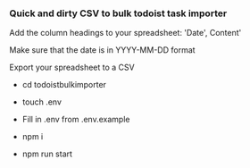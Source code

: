 ### Quick and dirty CSV to bulk todoist task importer

Add the column headings to your spreadsheet: 'Date', Content'

Make sure that the date is in YYYY-MM-DD format

Export your spreadsheet to a CSV

- cd todoistbulkimporter

- touch .env

- Fill in .env from .env.example

- npm i

- npm run start

